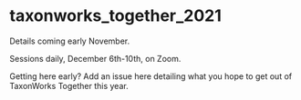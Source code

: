 # taxonworks_together_2021

Details coming early November.

Sessions daily, December 6th-10th, on Zoom.

Getting here early?  Add an issue here detailing what you hope to get out of TaxonWorks Together this year.
